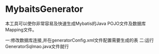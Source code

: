 # MybaitsGenerator
本工具可以使你非常容易及快速生成Mybatis的Java POJO文件及数据库Mapping文件。

一:修改数据库连接,并在generatorConfig.xml文件配置需要生成的表
二:运行GeneratorSqlmao.java文件就行
